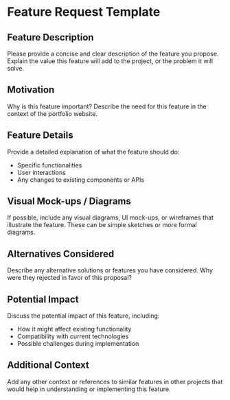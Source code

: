 # Feature Request Template

## Feature Description
Please provide a concise and clear description of the feature you propose. Explain the value this feature will add to the project, or the problem it will solve.

## Motivation
Why is this feature important? Describe the need for this feature in the context of the portfolio website.

## Feature Details
Provide a detailed explanation of what the feature should do:

- Specific functionalities
- User interactions
- Any changes to existing components or APIs

## Visual Mock-ups / Diagrams
If possible, include any visual diagrams, UI mock-ups, or wireframes that illustrate the feature. These can be simple sketches or more formal diagrams.

## Alternatives Considered
Describe any alternative solutions or features you have considered. Why were they rejected in favor of this proposal?

## Potential Impact
Discuss the potential impact of this feature, including:

- How it might affect existing functionality
- Compatibility with current technologies
- Possible challenges during implementation

## Additional Context
Add any other context or references to similar features in other projects that would help in understanding or implementing this feature.
